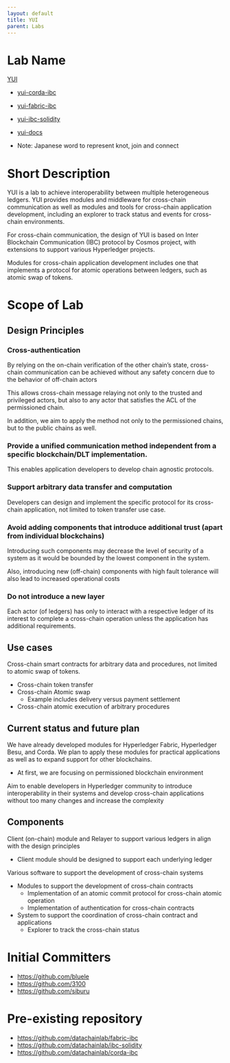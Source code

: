 ```yaml
---
layout: default
title: YUI
parent: Labs
---
```

# Lab Name
[YUI](https://github.com/hyperledger-labs/yui-relayer)

* [yui-corda-ibc](https://github.com/hyperledger-labs/yui-corda-ibc)
* [yui-fabric-ibc](https://github.com/hyperledger-labs/yui-fabric-ibc)
* [yui-ibc-solidity](https://github.com/hyperledger-labs/yui-ibc-solidity)
* [yui-docs](https://github.com/hyperledger-labs/yui-docs)

* Note: Japanese word to represent knot, join and connect

# Short Description
YUI is a lab to achieve interoperability between multiple heterogeneous ledgers. YUI provides modules and middleware for cross-chain communication as well as modules and tools for cross-chain application development, including an explorer to track status and events for cross-chain environments.

For cross-chain communication, the design of YUI is based on Inter Blockchain Communication (IBC) protocol by Cosmos project, with extensions to support various Hyperledger projects.

Modules for cross-chain application development includes one that implements a protocol for atomic operations between ledgers, such as atomic swap of tokens.


# Scope of Lab
## Design Principles
### Cross-authentication
By relying on the on-chain verification of the other chain’s state, cross-chain communication can be achieved without any safety concern due to the behavior of off-chain actors

This allows cross-chain message relaying not only to the trusted and privileged actors, but also to any actor that satisfies the ACL of the permissioned chain.

In addition, we aim to apply the method not only to the permissioned chains, but to the public chains as well.

### Provide a unified communication method independent from a specific blockchain/DLT implementation.
This enables application developers to develop chain agnostic protocols.

### Support arbitrary data transfer and computation
Developers can design and implement the specific protocol for its cross-chain application, not limited to token transfer use case.

### Avoid adding components that introduce additional trust (apart from individual blockchains)
Introducing such components may decrease the level of security of a system as it would be bounded by the lowest component in the system.

Also, introducing new (off-chain) components with high fault tolerance will also lead to increased operational costs

### Do not introduce a new layer
Each actor (of ledgers) has only to interact with a respective ledger of its interest to complete a cross-chain operation unless the application has additional requirements.

## Use cases
Cross-chain smart contracts for arbitrary data and procedures, not limited to atomic swap of tokens.
- Cross-chain token transfer
- Cross-chain Atomic swap
  - Example includes delivery versus payment settlement
- Cross-chain atomic execution of arbitrary procedures

## Current status and future plan
We have already developed modules for Hyperledger Fabric, Hyperledger Besu, and Corda. We plan to apply these modules for practical applications as well as to expand support for other blockchains.
- At first, we are focusing on permissioned blockchain environment

Aim to enable developers in Hyperledger community to introduce interoperability in their systems and develop cross-chain applications without too many changes and increase the complexity

## Components
Client (on-chain) module and Relayer to support various ledgers in align with the design principles
- Client module should be designed to support each underlying ledger

Various software to support the development of cross-chain systems
- Modules to support the development of cross-chain contracts
  - Implementation of an atomic commit protocol for cross-chain atomic operation
  - Implementation of authentication for cross-chain contracts
- System to support the coordination of cross-chain contract and applications
  - Explorer to track the cross-chain status


# Initial Committers
- https://github.com/bluele
- https://github.com/3100
- https://github.com/siburu


# Pre-existing repository
- https://github.com/datachainlab/fabric-ibc
- https://github.com/datachainlab/ibc-solidity
- https://github.com/datachainlab/corda-ibc

<!--Contributors should be listed in maintainers.md -->
